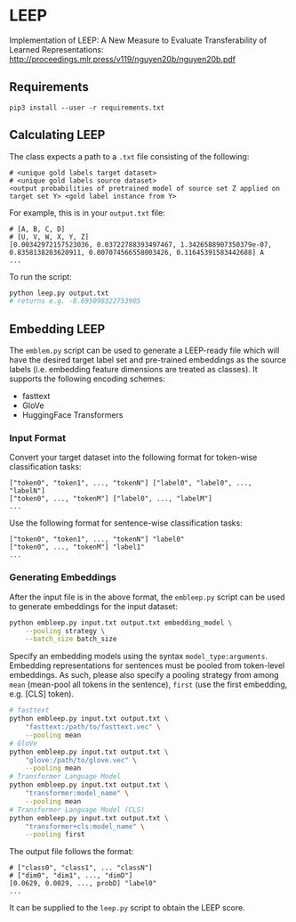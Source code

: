 # LEEP
Implementation of LEEP: A New Measure to Evaluate Transferability of Learned Representations: http://proceedings.mlr.press/v119/nguyen20b/nguyen20b.pdf 

## Requirements

```
pip3 install --user -r requirements.txt
```

## Calculating LEEP

The class expects a path to a `.txt` file consisting of the following:
```
# <unique gold labels target dataset>
# <unique gold labels source dataset>
<output probabilities of pretrained model of source set Z applied on target set Y> <gold label instance from Y>
```
For example, this is in your `output.txt` file:
```
# [A, B, C, D]
# [U, V, W, X, Y, Z]
[0.00342972157523036, 0.03722788393497467, 1.3426588907350379e-07, 0.8358138203620911, 0.007074566558003426, 0.11645391583442688] A
...
```
To run the script:

```bash
python leep.py output.txt
# returns e.g. -8.695098322753905
```

## Embedding LEEP

The `emblem.py` script can be used to generate a LEEP-ready file which will have the desired target label set and pre-trained embeddings as the source labels (i.e. embedding feature dimensions are treated as classes). It supports the following encoding schemes:

* fasttext
* GloVe
* HuggingFace Transformers

### Input Format

Convert your  target dataset into the following format for token-wise classification tasks:

```
["token0", "token1", ..., "tokenN"] ["label0", "label0", ..., "labelN"]
["token0", ..., "tokenM"] ["label0", ..., "labelM"]
...
```

Use the following format for sentence-wise classification tasks:

```
["token0", "token1", ..., "tokenN"] "label0"
["token0", ..., "tokenM"] "label1"
...
```

### Generating Embeddings

After the input file is in the above format, the `embleep.py` script can be used to generate embeddings for the input dataset:

```bash
python embleep.py input.txt output.txt embedding_model \
	--pooling strategy \
	--batch_size batch_size
```

Specify an embedding models using the syntax `model_type:arguments`. Embedding representations for sentences must be pooled from token-level embeddings. As such, please also specify a pooling strategy from among `mean` (mean-pool all tokens in the sentence), `first` (use the first embedding, e.g. [CLS] token).

```bash
# fasttext
python embleep.py input.txt output.txt \
	"fasttext:/path/to/fasttext.vec" \
	--pooling mean
# GloVe
python embleep.py input.txt output.txt \
	"glove:/path/to/glove.vec" \
	--pooling mean
# Transformer Language Model
python embleep.py input.txt output.txt \
	"transformer:model_name" \
	--pooling mean
# Transformer Language Model (CLS)
python embleep.py input.txt output.txt \
	"transformer+cls:model_name" \
	--pooling first
```

The output file follows the format:

```
# ["class0", "class1", ... "classN"]
# ["dim0", "dim1", ..., "dimD"]
[0.0629, 0.0029, ..., probD] "label0"
...
```

It can be supplied to the `leep.py` script to obtain the LEEP score.

